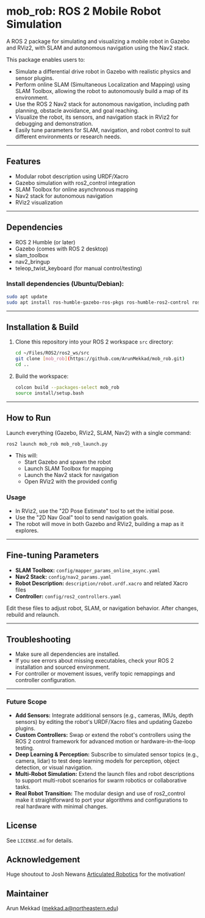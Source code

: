 # mob_rob: ROS 2 Mobile Robot Simulation

A ROS 2 package for simulating and visualizing a mobile robot in Gazebo and RViz2, with SLAM and autonomous navigation using the Nav2 stack.

This package enables users to:
- Simulate a differential drive robot in Gazebo with realistic physics and sensor plugins.
- Perform online SLAM (Simultaneous Localization and Mapping) using SLAM Toolbox, allowing the robot to autonomously build a map of its environment.
- Use the ROS 2 Nav2 stack for autonomous navigation, including path planning, obstacle avoidance, and goal reaching.
- Visualize the robot, its sensors, and navigation stack in RViz2 for debugging and demonstration.
- Easily tune parameters for SLAM, navigation, and robot control to suit different environments or research needs.

---

## Features
- Modular robot description using URDF/Xacro
- Gazebo simulation with ros2_control integration
- SLAM Toolbox for online asynchronous mapping
- Nav2 stack for autonomous navigation
- RViz2 visualization

---

## Dependencies
- ROS 2 Humble (or later)
- Gazebo (comes with ROS 2 desktop)
- slam_toolbox
- nav2_bringup
- teleop_twist_keyboard (for manual control/testing)

### Install dependencies (Ubuntu/Debian):
```sh
sudo apt update
sudo apt install ros-humble-gazebo-ros-pkgs ros-humble-ros2-control ros-humble-ros2-controllers ros-humble-gazebo-ros2-control ros-humble-slam-toolbox ros-humble-navigation2 ros-humble-nav2-bringup ros-humble-teleop-twist-keyboard
```
---

## Installation & Build
1. Clone this repository into your ROS 2 workspace `src` directory:
   ```sh
   cd ~/Files/ROS2/ros2_ws/src
   git clone [mob_rob](https://github.com/ArunMekkad/mob_rob.git)
   cd ..
   ```
2. Build the workspace:
   ```sh
   colcon build --packages-select mob_rob
   source install/setup.bash
   ```

---

## How to Run
Launch everything (Gazebo, RViz2, SLAM, Nav2) with a single command:
```sh
ros2 launch mob_rob mob_rob_launch.py
```

- This will:
  - Start Gazebo and spawn the robot
  - Launch SLAM Toolbox for mapping
  - Launch the Nav2 stack for navigation
  - Open RViz2 with the provided config

### Usage
- In RViz2, use the "2D Pose Estimate" tool to set the initial pose.
- Use the "2D Nav Goal" tool to send navigation goals.
- The robot will move in both Gazebo and RViz2, building a map as it explores.

---

## Fine-tuning Parameters
- **SLAM Toolbox:** `config/mapper_params_online_async.yaml`
- **Nav2 Stack:** `config/nav2_params.yaml`
- **Robot Description:** `description/robot.urdf.xacro` and related Xacro files
- **Controller:** `config/ros2_controllers.yaml`

Edit these files to adjust robot, SLAM, or navigation behavior. After changes, rebuild and relaunch.

---

## Troubleshooting
- Make sure all dependencies are installed.
- If you see errors about missing executables, check your ROS 2 installation and sourced environment.
- For controller or movement issues, verify topic remappings and controller configuration.

---

### Future Scope
- **Add Sensors:** Integrate additional sensors (e.g., cameras, IMUs, depth sensors) by editing the robot's URDF/Xacro files and updating Gazebo plugins.
- **Custom Controllers:** Swap or extend the robot's controllers using the ROS 2 control framework for advanced motion or hardware-in-the-loop testing.
- **Deep Learning & Perception:** Subscribe to simulated sensor topics (e.g., camera, lidar) to test deep learning models for perception, object detection, or visual navigation.
- **Multi-Robot Simulation:** Extend the launch files and robot descriptions to support multi-robot scenarios for swarm robotics or collaborative tasks.
- **Real Robot Transition:** The modular design and use of ros2_control make it straightforward to port your algorithms and configurations to real hardware with minimal changes.

## License
See `LICENSE.md` for details.

## Acknowledgement

Huge shoutout to Josh Newans [Articulated Robotics](https://articulatedrobotics.xyz/) for the motivation!

## Maintainer
Arun Mekkad (<mekkad.a@northeastern.edu>)
